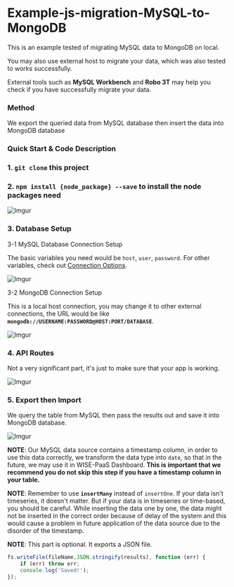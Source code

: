 # Example-js-migration-MySQL-to-MongoDB

This is an example tested of migrating MySQL data to MongoDB on local. 

You may also use external host to migrate your data, which was also tested to works successfully.

External tools such as **MySQL Workbench** and **Robo 3T** may help you check if you have successfully migrate your data.

### Method
We export the queried data from MySQL database then insert the data into MongoDB database

### Quick Start & Code Description

### 1. **`git clone`** this project

### 2. **`npm install {node_package} --save`** to install the node packages need

![Imgur](https://i.imgur.com/6CHc8Fn.jpg)

### 3. Database Setup

3-1 MySQL Database Connection Setup

The basic variables you need would be `host`, `user`, `password`. For other variables, check out [Connection 
Options](https://github.com/mysqljs/mysql#connection-options).

![Imgur](https://i.imgur.com/ihjEugM.png)

3-2 MongoDB Connection Setup

This is a local host connection, you may change it to other external connections, the URL would be like **`mongodb://USERNAME:PASSWORD@HOST:PORT/DATABASE`**.

![Imgur](https://i.imgur.com/uWvGJme.png)

### 4. API Routes

Not a very significant part, it's just to make sure that your app is working.

![Imgur](https://i.imgur.com/KCXtuUf.png)

### 5. Export then Import

We query the table from MySQL then pass the results out and save it into MongoDB database.

![Imgur](https://i.imgur.com/ivUcaKJ.png)

**NOTE**: Our MySQL data source contains a timestamp column, in order to use this data correctly, we transform the data type into `date`, so that in the future, we may use it in WISE-PaaS Dashboard. **This is important that we recommend you do not skip this step if you have a timestamp column in your table.**

**NOTE**: Remember to use **`insertMany`** instead of `insertOne`. If your data isn't timeseries, it doesn't matter. But if your data is in  timeseries or time-based, you should be careful. While inserting the data one by one, the data might not be inserted in the correct order because of delay of the system and this would cause a problem in future application of the data source due to the disorder of the timestamp.

**NOTE**: This part is optional. It exports a JSON file.
````js
fs.writeFile(fileName,JSON.stringify(results), function (err) {
    if (err) throw err;
    console.log('Saved!');
});
````

